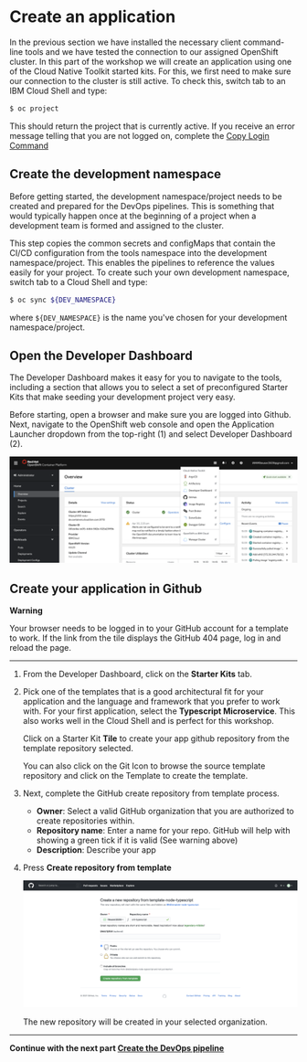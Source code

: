# Create an application

In the previous section we have installed the necessary client command-line tools and we have tested the connection to our assigned OpenShift cluster. In this part of the workshop we will create an application using one of the Cloud Native Toolkit started kits. For this, we first need to make sure our connection to the cluster is still active. To check this, switch tab to an IBM Cloud Shell and type:

```bash
$ oc project
```
This should return the project that is currently active. If you receive an error message telling that you are not logged on, complete the [Copy Login Command](1-Prereqs.md#the-ibm-cloud-shell)

## Create the development namespace

Before getting started, the development namespace/project needs to be created and prepared for the DevOps pipelines. This is something that would typically happen once at the beginning of a project when a development team is formed and assigned to the cluster.

This step copies the common secrets and configMaps that contain the CI/CD configuration from the tools namespace into the development namespace/project. This enables the pipelines to reference the values easily for your project. To create such your own development namespace, switch tab to a Cloud Shell and type:

```bash
$ oc sync ${DEV_NAMESPACE}
```

where `${DEV_NAMESPACE}` is the name you've chosen for your development namespace/project.

## Open the Developer Dashboard

The Developer Dashboard makes it easy for you to navigate to the tools, including a section that allows you to select a set of preconfigured Starter Kits that make seeding your development project very easy.

Before starting, open a browser and make sure you are logged into Github. Next, navigate to the OpenShift web console and open the Application Launcher dropdown from the top-right (1) and select Developer Dashboard (2).

![Developer Dashboard](images/developer-dashboard.png)

## Create your application in Github

**Warning**

Your browser needs to be logged in to your GitHub account for a template to work. If the link from the tile displays the GitHub 404 page, log in and reload the page.

---

1. From the Developer Dashboard, click on the **Starter Kits** tab.

2. Pick one of the templates that is a good architectural fit for your application and the language and framework that you prefer to work with. For your first application, select the **Typescript Microservice**. This also works well in the Cloud Shell and is perfect for this workshop.

    Click on a Starter Kit **Tile** to create your app github repository from the template repository selected. 

    You can also click on the Git Icon to browse the source template repository and click on the Template to create the template.

3. Next, complete the GitHub create repository from template process.

    * **Owner**: Select a valid GitHub organization that you are authorized to create repositories within.
    * **Repository name**: Enter a name for your repo. GitHub will help with showing a green tick if it is valid (See warning above)
    * **Description**: Describe your app

4. Press **Create repository from template**

    ![Create Repository from Template](images/create-repo-from-template.png)

    The new repository will be created in your selected organization.

---

__Continue with the next part [Create the DevOps pipeline](3-Pipelines.md)__
